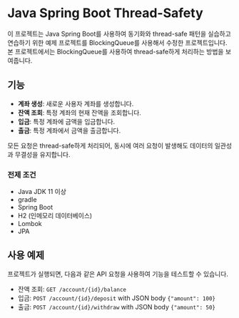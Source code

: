 # Java Spring Boot Thread-Safety

이 프로젝트는 Java Spring Boot를 사용하여 동기화와 thread-safe 패턴을 실습하고 연습하기 위한 예제 프로젝트를 BlockingQueue를 사용해서 수정한 프로젝트입니다. 본 프로젝트에서는 BlockingQueue를 사용하여 thread-safe하게 처리하는 방법을 보여줍니다.

## 기능

- **계좌 생성**: 새로운 사용자 계좌를 생성합니다.
- **잔액 조회**: 특정 계좌의 현재 잔액을 조회합니다.
- **입금**: 특정 계좌에 금액을 입금합니다.
- **출금**: 특정 계좌에서 금액을 출금합니다.

모든 요청은 thread-safe하게 처리되어, 동시에 여러 요청이 발생해도 데이터의 일관성과 무결성을 유지합니다.

### 전제 조건

- Java JDK 11 이상
- gradle
- Spring Boot
- H2 (인메모리 데이터베이스)
- Lombok
- JPA


## 사용 예제

프로젝트가 실행되면, 다음과 같은 API 요청을 사용하여 기능을 테스트할 수 있습니다.

- 잔액 조회: `GET /account/{id}/balance`
- 입금: `POST /account/{id}/deposit` with JSON body `{"amount": 100}`
- 출금: `POST /account/{id}/withdraw` with JSON body `{"amount": 50}`
